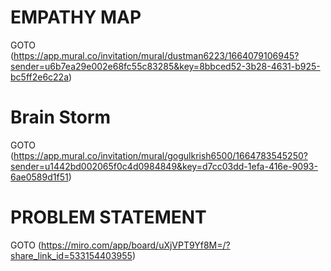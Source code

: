 # **EMPATHY MAP**
GOTO  (https://app.mural.co/invitation/mural/dustman6223/1664079106945?sender=u6b7ea29e002e68fc55c83285&key=8bbced52-3b28-4631-b925-bc5ff2e6c22a)     
# **Brain Storm**      
GOTO  (https://app.mural.co/invitation/mural/gogulkrish6500/1664783545250?sender=u1442bd002065f0c4d0984849&key=d7cc03dd-1efa-416e-9093-6ae0589d1f51)
# **PROBLEM STATEMENT**    
GOTO  (https://miro.com/app/board/uXjVPT9Yf8M=/?share_link_id=533154403955)
